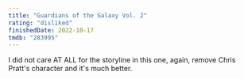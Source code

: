 ```yaml
---
title: "Guardians of the Galaxy Vol. 2"
rating: "disliked"
finishedDate: 2022-10-17
tmdb: "283995"
---
```


I did not care AT ALL for the storyline in this one, again, remove Chris Pratt's character and it's much better.
